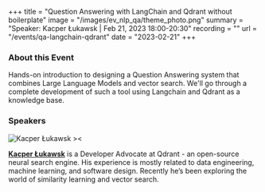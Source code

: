 +++
title = "Question Answering with LangChain and Qdrant without boilerplate"
image = "/images/ev_nlp_qa/theme_photo.png"
summary = "Speaker: Kacper Łukawsk | Feb 21, 2023 18:00-20:30"
recording = ""
url = "/events/qa-langchain-qdrant"
date = "2023-02-21"
+++

<!--more-->

<!-- ![Question Answering with LangChainand Qdrant without boilerplate><](/images/ev_nlp_qa/theme_photo.png) -->

<!-- ### Location

[Munich🥨NLP Discord Server](https://discord.gg/dtzejn3a6p?event=1070704850985287701). -->


### About this Event

Hands-on introduction to designing a Question Answering system that combines Large Language Models and vector search. We'll go through a complete development of such a tool using Langchain and Qdrant as a knowledge base.

### Speakers

![Kacper Łukawsk ><](https://media.licdn.com/dms/image/C4D03AQFJw2RLNROWZA/profile-displayphoto-shrink_200_200/0/1551536249197?e=1680739200&v=beta&t=tm8JPsO8rjE6P7EZjcK4cXa7G1BdfNeLwa_qu1KMl4U)

[**Kacper Łukawsk**](https://www.linkedin.com/in/kacperlukawski/) is a Developer Advocate at Qdrant - an open-source neural search engine. His experience is mostly related to data engineering, machine learning, and software design. Recently he’s been exploring the world of similarity learning and vector search.